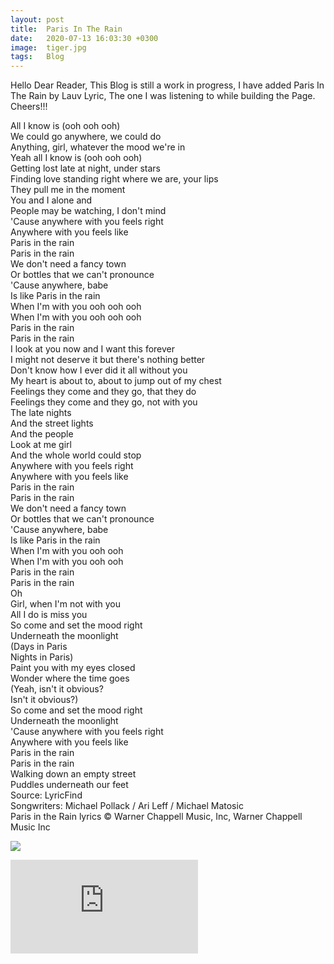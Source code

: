 ```yaml
---
layout: post
title:  Paris In The Rain
date:   2020-07-13 16:03:30 +0300
image:  tiger.jpg
tags:   Blog
---
```


Hello Dear Reader, This Blog is still a work in progress, I have added Paris In The Rain by Lauv Lyric, The one I was listening to while building the Page. Cheers!!!

All I know is (ooh ooh ooh)<br/>
We could go anywhere, we could do<br/>
Anything, girl, whatever the mood we're in<br/>
Yeah all I know is (ooh ooh ooh)<br/>
Getting lost late at night, under stars<br/>
Finding love standing right where we are, your lips<br/>
They pull me in the moment<br/>
You and I alone and<br/>
People may be watching, I don't mind<br/>
'Cause anywhere with you feels right<br/>
Anywhere with you feels like<br/>
Paris in the rain<br/>
Paris in the rain<br/>
We don't need a fancy town<br/>
Or bottles that we can't pronounce<br/>
'Cause anywhere, babe<br/>
Is like Paris in the rain<br/>
When I'm with you ooh ooh ooh<br/>
When I'm with you ooh ooh ooh<br/>
Paris in the rain<br/>
Paris in the rain<br/>
I look at you now and I want this forever<br/>
I might not deserve it but there's nothing better<br/>
Don't know how I ever did it all without you<br/>
My heart is about to, about to jump out of my chest<br/>
Feelings they come and they go, that they do<br/>
Feelings they come and they go, not with you<br/>
The late nights<br/>
And the street lights<br/>
And the people<br/>
Look at me girl<br/>
And the whole world could stop<br/>
Anywhere with you feels right<br/>
Anywhere with you feels like<br/>
Paris in the rain<br/>
Paris in the rain<br/>
We don't need a fancy town<br/>
Or bottles that we can't pronounce<br/>
'Cause anywhere, babe<br/>
Is like Paris in the rain<br/>
When I'm with you ooh ooh<br/>
When I'm with you ooh ooh<br/>
Paris in the rain<br/>
Paris in the rain<br/>
Oh<br/>
Girl, when I'm not with you<br/>
All I do is miss you<br/>
So come and set the mood right<br/>
Underneath the moonlight<br/>
(Days in Paris<br/>
Nights in Paris)<br/>
Paint you with my eyes closed<br/>
Wonder where the time goes<br/>
(Yeah, isn't it obvious?<br/>
Isn't it obvious?)<br/>
So come and set the mood right<br/>
Underneath the moonlight<br/>
'Cause anywhere with you feels right<br/>
Anywhere with you feels like<br/>
Paris in the rain<br/>
Paris in the rain<br/>
Walking down an empty street<br/>
Puddles underneath our feet<br/>
Source: LyricFind<br/>
Songwriters: Michael Pollack / Ari Leff / Michael Matosic<br/>
Paris in the Rain lyrics © Warner Chappell Music, Inc, Warner Chappell Music Inc<br/>

![]({{site.baseurl}}/img/lion.jpg)

<iframe src="https://www.youtube.com/watch?v=kOCkne-Bku4" frameborder="0" allowfullscreen></iframe> 
